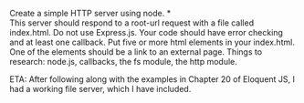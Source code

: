Create a simple HTTP server using node. *  
This server should respond to a root-url request with a file called index.html. 
Do not use Express.js. Your code should have error checking and at least one callback. 
Put five or more html elements in your index.html. 
One of the elements should be a link to an external page. 
Things to research: node.js, callbacks, the fs module, the http module.

ETA: After following along with the examples in Chapter 20 of Eloquent JS, I had a working file server, which I have included.
